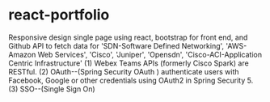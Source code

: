 # react-portfolio
Responsive design single page
using react, bootstrap for front end, and 
Github API to fetch data for 'SDN-Software Defined Networking', 'AWS-Amazon Web Services', 'Cisco', 'Juniper', 'Opensdn', 'Cisco-ACI-Application Centric Infrastructure'
(1) Webex Teams APIs (formerly Cisco Spark) are RESTful.
(2) OAuth--(Spring Security OAuth ) authenticate users with Facebook, Google or other credentials using OAuth2 in Spring Security 5.
(3) SSO--(Single Sign On)
